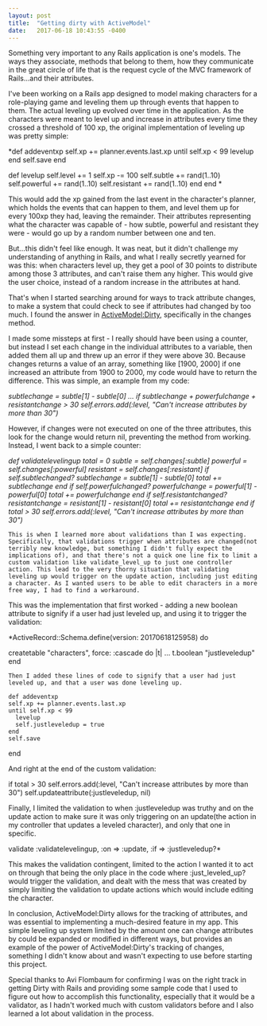 ```yaml
---
layout: post
title:  "Getting dirty with ActiveModel"
date:   2017-06-18 10:43:55 -0400
---
```



Something very important to any Rails application is one's models. The ways they associate, methods that belong to them, how they communicate in the great circle of life that is the request cycle of the MVC framework of Rails...and their attributes. 

I've been working on a Rails app designed to model making characters for a role-playing game and leveling them up through events that happen to them. The actual leveling up evolved over time in the application. As the characters were meant to level up and increase in attributes every time they crossed a threshold of 100 xp, the original implementation of leveling up was pretty simple:

*def addeventxp
    self.xp += planner.events.last.xp
    until self.xp < 99
      levelup
    end
    self.save
  end

  def levelup
    self.level += 1
    self.xp -= 100
    self.subtle += rand(1..10)
    self.powerful += rand(1..10)
    self.resistant += rand(1..10)
  end
end
* 

This would add the xp gained from the last event in the character's planner, which holds the events that can happen to them, and level them up for every 100xp they had, leaving the remainder. Their attributes representing what the character was capable of - how subtle, powerful and resistant they were - would go up by a random number between one and ten. 

But...this didn't feel like enough. It was neat, but it didn't challenge my understanding of anything in Rails, and what I really secretly yearned for was this: when characters level up, they get a pool of 30 points to distribute among those 3 attributes, and can't raise them any higher. This would give the user choice, instead of a random increase in the attributes at hand. 

That's when I started searching around for ways to track attribute changes, to make a system that could check to see if attributes had changed by too much. I found the answer in [ActiveModel:Dirty](http://api.rubyonrails.org/classes/ActiveModel/Dirty.html), specifically in the changes method. 

I made some missteps at first - I really should have been using a counter, but instead I set each change in the individual attributes to a variable, then added them all up and threw up an error if they were above 30. Because changes returns a value of an array, something like [1900, 2000] if one increased an attribute from 1900 to 2000, my code would have to return the difference. This was simple, an example from my code: 

*subtlechange = subtle[1] - subtle[0] 
...
if subtlechange + powerfulchange + resistantchange > 30 
self.errors.add(:level, "Can't increase attributes by more than 30")*

However, if changes were not executed on one of the three attributes, this look for the change would return nil, preventing the method from working. Instead, I went back to a simple counter:

*def validatelevelingup
    total = 0
    subtle = self.changes[:subtle]
    powerful = self.changes[:powerful]
    resistant = self.changes[:resistant]
    if self.subtlechanged?
      subtlechange = subtle[1] - subtle[0]
      total += subtlechange
    end
    if self.powerfulchanged?
    powerfulchange = powerful[1] - powerful[0]
      total += powerfulchange
    end
    if self.resistantchanged?
    resistantchange = resistant[1] - resistant[0]
      total += resistantchange
    end
    if total > 30
      self.errors.add(:level, "Can't increase attributes by more than 30")*
 
	
	This is when I learned more about validations than I was expecting. Specifically, that validations trigger when attributes are changed(not terribly new knowledge, but something I didn't fully expect the implications of), and that there's not a quick one line fix to limit a custom validation like validate_level_up to just one controller action. This lead to the very thorny situation that validating leveling up would trigger on the update action, including just editing a character. As I wanted users to be able to edit characters in a more free way, I had to find a workaround. 
	
This was the implementation that first worked - adding a new boolean attribute to signify if a user had just leveled up, and using it to trigger the validation:

*ActiveRecord::Schema.define(version: 20170618125958) do

  createtable "characters", force: :cascade do |t|
    ...
		t.boolean  "justleveledup"
  end 
	
	Then I added these lines of code to signify that a user had just leveled up, and that a user was done leveling up.
	
	def addeventxp
    self.xp += planner.events.last.xp
    until self.xp < 99
      levelup
      self.justleveledup = true
    end
    self.save
  end

And right at the end of the custom validation:

if total > 30
      self.errors.add(:level, "Can't increase attributes by more than 30")
      self.updateattribute(:justleveledup, nil)
			
Finally, I limited the validation to when :justleveledup was truthy and on the update action to make sure it was only triggering on an update(the action in my controller that updates a leveled character), and only that one in specific. 

validate :validatelevelingup, :on => :update, :if => :justleveledup?*

This makes the validation contingent, limited to the action I wanted it to act on through that being the only place in the code where :just_leveled_up? would trigger the validation, and dealt with the mess that was created by simply limiting the validation to update actions which would include editing the character. 

In conclusion, ActiveModel:Dirty allows for the tracking of attributes, and was essential to implementing a much-desired feature in my app. This simple leveling up system limited by the amount one can change attributes by could be expanded or modified in different ways, but provides an example of the power of ActiveModel:Dirty's tracking of changes, something I didn't know about and wasn't expecting to use before starting this project. 

Special thanks to Avi Flombaum for confirming I was on the right track in getting Dirty with Rails and providing some sample code that I used to figure out how to accomplish this functionality, especially that it would be a validator, as I hadn't worked much with custom validators before and I also learned a lot about validation in the process. 
